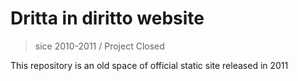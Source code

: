 # Dritta in diritto website

> sice 2010-2011 / Project Closed

This repository is an old space of official static site released in 2011
